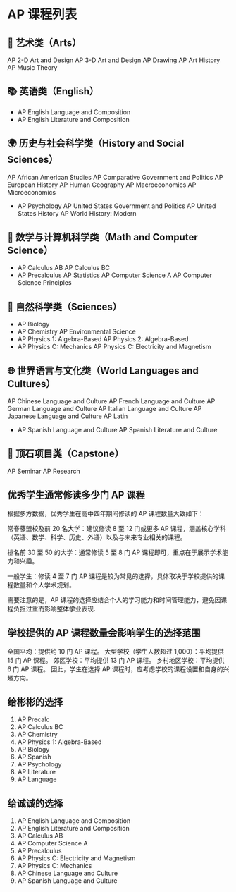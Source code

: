 # AP 课程列表

## 🎨 艺术类（Arts）

AP 2-D Art and Design
AP 3-D Art and Design
AP Drawing
AP Art History
AP Music Theory

## 📚 英语类（English）

* AP English Language and Composition
* AP English Literature and Composition

## 🌍 历史与社会科学类（History and Social Sciences）

AP African American Studies
AP Comparative Government and Politics
AP European History
AP Human Geography
AP Macroeconomics
AP Microeconomics
* AP Psychology
AP United States Government and Politics
AP United States History
AP World History: Modern

## 🧮 数学与计算机科学类（Math and Computer Science）

* AP Calculus AB
AP Calculus BC
* AP Precalculus
AP Statistics
AP Computer Science A
AP Computer Science Principles

## 🔬 自然科学类（Sciences）

* AP Biology
* AP Chemistry
AP Environmental Science
* AP Physics 1: Algebra-Based
AP Physics 2: Algebra-Based
* AP Physics C: Mechanics
AP Physics C: Electricity and Magnetism

## 🌐 世界语言与文化类（World Languages and Cultures）

AP Chinese Language and Culture
AP French Language and Culture
AP German Language and Culture
AP Italian Language and Culture
AP Japanese Language and Culture
AP Latin
* AP Spanish Language and Culture
AP Spanish Literature and Culture

## 🧭 顶石项目类（Capstone）

AP Seminar
AP Research

## 优秀学生通常修读多少门 AP 课程

根据多方数据，优秀学生在高中四年期间修读的 AP 课程数量大致如下：

常春藤盟校及前 20 名大学：建议修读 8 至 12 门或更多 AP 课程，涵盖核心学科（英语、数学、科学、历史、外语）以及与未来专业相关的课程。

排名前 30 至 50 的大学：通常修读 5 至 8 门 AP 课程即可，重点在于展示学术能力和兴趣。

一般学生：修读 4 至 7 门 AP 课程是较为常见的选择，具体取决于学校提供的课程数量和个人学术规划。

需要注意的是，AP 课程的选择应结合个人的学习能力和时间管理能力，避免因课程负担过重而影响整体学业表现.

## 学校提供的 AP 课程数量会影响学生的选择范围

全国平均：提供约 10 门 AP 课程。
大型学校（学生人数超过 1,000）：平均提供 15 门 AP 课程。
郊区学校：平均提供 13 门 AP 课程。
乡村地区学校：平均提供 6 门 AP 课程。
因此，学生在选择 AP 课程时，应考虑学校的课程设置和自身的兴趣方向。

## 给彬彬的选择

1. AP Precalc
2. AP Calculus BC
3. AP Chemistry
4. AP Physics 1: Algebra-Based
5. AP Biology
6. AP Spanish
7. AP Psychology
8. AP Literature
9. AP Language

## 给诚诚的选择

1. AP English Language and Composition
2. AP English Literature and Composition
3. AP Calculus AB
4. AP Computer Science A
5. AP Precalculus
6. AP Physics C: Electricity and Magnetism
7. AP Physics C: Mechanics
8. AP Chinese Language and Culture
9. AP Spanish Language and Culture
